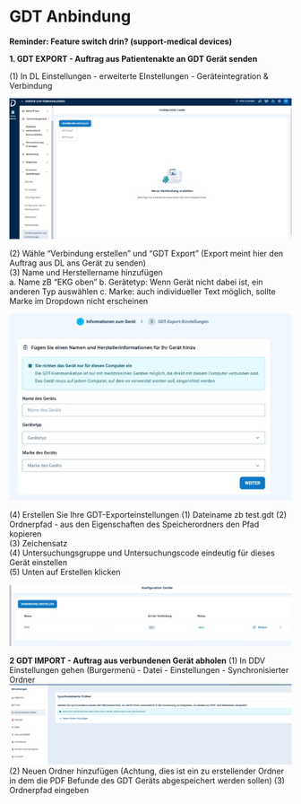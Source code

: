 ﻿# GDT Anbindung 
**Reminder: Feature switch drin? (support-medical devices)**  

**1. GDT EXPORT - Auftrag aus Patientenakte an GDT Gerät senden** 

  (1) In DL Einstellungen - erweiterte EInstellungen - Geräteintegration & Verbindung  

  ![](images/Aspose.Words.72ea9b5e-6be9-45db-b389-3ee391d3af60.001.jpeg)



(2) Wähle “Verbindung erstellen” und “GDT Export” (Export meint hier den Auftrag aus DL ans Gerät zu senden)  
(3) Name und Herstellername hinzufügen  
  a. Name zB “EKG oben” 
  b. Gerätetyp: Wenn Gerät nicht dabei ist, ein anderen Typ auswählen 
  c. Marke: auch individueller Text möglich, sollte Marke im Dropdown nicht erscheinen  

  ![](images/Aspose.Words.72ea9b5e-6be9-45db-b389-3ee391d3af60.002.jpeg)

(4) Erstellen Sie Ihre GDT-Exporteinstellungen
  (1) Dateiname zb test.gdt 
  (2) Ordnerpfad - aus den Eigenschaften des Speicherordners den Pfad kopieren   
  (3) Zeichensatz  
  (4) Untersuchungsgruppe und Untersuchungscode eindeutig für dieses Gerät einstellen  
  (5) Unten auf Erstellen klicken 

  ![](images/Aspose.Words.72ea9b5e-6be9-45db-b389-3ee391d3af60.003.jpeg)

**2 GDT IMPORT - Auftrag aus verbundenen Gerät abholen**
  (1) In DDV Einstellungen gehen (Burgermenü - Datei - Einstellungen - Synchronisierter Ordner  
  ![](images/Aspose.Words.72ea9b5e-6be9-45db-b389-3ee391d3af60.004.jpeg)
  (2) Neuen Ordner hinzufügen (Achtung, dies ist ein zu erstellender Ordner in dem die PDF Befunde des GDT Geräts abgespeichert werden sollen) 
  (3) Ordnerpfad eingeben  






